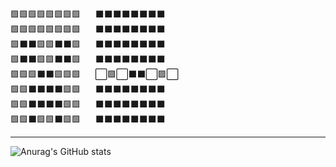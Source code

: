🟩🟩🟩🟩🟩🟩🟩🟩&nbsp;&nbsp;&nbsp;&nbsp;&nbsp;&nbsp;⬛⬛⬛⬛⬛⬛⬛⬛  
🟩🟩🟩🟩🟩🟩🟩🟩&nbsp;&nbsp;&nbsp;&nbsp;&nbsp;&nbsp;⬛⬛⬛⬛⬛⬛⬛⬛  
🟩⬛️⬛️🟩🟩⬛️⬛️🟩&nbsp;&nbsp;&nbsp;&nbsp;&nbsp;&nbsp;⬛⬛⬛⬛⬛⬛⬛⬛  
🟩⬛️⬛️🟩🟩⬛️⬛️🟩&nbsp;&nbsp;&nbsp;&nbsp;&nbsp;&nbsp;⬛⬛⬛⬛⬛⬛⬛⬛  
🟩🟩🟩⬛️⬛️🟩🟩🟩&nbsp;&nbsp;&nbsp;&nbsp;&nbsp;&nbsp;⬜🟪⬜⬛⬛⬜🟪⬜  
🟩🟩⬛️⬛️⬛️⬛️🟩🟩&nbsp;&nbsp;&nbsp;&nbsp;&nbsp;&nbsp;⬛⬛⬛⬛⬛⬛⬛⬛  
🟩🟩⬛️⬛️⬛️⬛️🟩🟩&nbsp;&nbsp;&nbsp;&nbsp;&nbsp;&nbsp;⬛⬛⬛⬛⬛⬛⬛⬛  
🟩🟩⬛️🟩🟩⬛️🟩🟩&nbsp;&nbsp;&nbsp;&nbsp;&nbsp;&nbsp;⬛⬛⬛⬛⬛⬛⬛⬛  


---

![Anurag's GitHub stats](https://github-readme-stats.vercel.app/api?username=youngbin0417&show_icons=true&theme=tokyonight)



<!--![Top Langs](https://github-readme-stats.vercel.app/api/top-langs/?username=youngbin0417&layout=compact)


---
Intern in Appraisal firm (developing web program, db, and ai for estimating price of real estate) : 202501~

<!--
**youngbin0417/youngbin0417** is a ✨ _special_ ✨ repository because its `README.md` (this file) appears on your GitHub profile.

Here are some ideas to get you started:

- 🔭 I’m currently working on ...
- 🌱 I’m currently learning ...
- 👯 I’m looking to collaborate on ...
- 🤔 I’m looking for help with ...
- 💬 Ask me about ...
- 📫 How to reach me: ...
- 😄 Pronouns: ...
- ⚡ Fun fact: ...
-->
